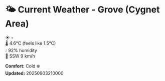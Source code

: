 # 🌤️ Current Weather - Grove (Cygnet Area)

☀️ **-**  
🌡️ 4.6°C (feels like 1.5°C)  
💧 92% humidity  
💨 SSW 9 km/h  

**Comfort:** Cold ❄️  
**Updated:** 20250903210000
